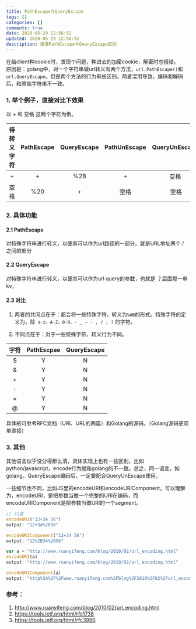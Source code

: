 ```yaml
---
title: PathEscape与QueryEscape
tags: []
categories: []
comments: true
date: 2020-05-29 12:56:52
updated: 2020-05-29 12:56:52
description: 搞懂PathEscape与QeuryEscape区别
---
```

在给client种cookie时，发现个问题，种进去的加密cookie，解密时总报错。   
原因是：golang中，对一个字符串做url转义有两个方法，`url.PathEscape()`和`url.QueryEscape`。但是两个方法的行为有些区别。两者混用导致，编码和解码后，和原始字符串不一致。

### 1. 举个例子，直接对比下效果   

以 + 和 空格 这两个字符为例。   

| 待转义字符 | PathEscape | QueryEscape | PathUnEscape | QueryUnEscape |
| :-------: | :--------: | :---: |:---: |:---: |
| +    | +    | %2B |  + |  空格 |
| 空格  | %20  | + | 空格 |  空格 |

### 2. 具体功能
#### 2.1 PathEscape
对特殊字符串进行转义，以便其可以作为url路径的一部分。就是URL地址两个 / 之间的部分

#### 2.2 QueryEscape
对特殊字符串进行转义，以便其可以作为url query的参数，也就是 ？后面那一串kv。

#### 2.3 对比
1. 两者的共同点在于：都会将一些特殊字符，转义为`%AB`的形式。特殊字符的定义为，除` a-z，A-Z，0-9，- _ ~ · , / ; ?` 的字符。

2. 不同点在于：对于一些特殊字符，转义行为不同。

| 字符 | PathEscpae | QueryEscape | 
| :-------: | :--------: | :---: |
| $ | Y | N |
| & | Y | N |
| + | Y | N |
| : | Y | N |
| = | Y | N |
| @ | Y | N |

具体的可参考RFC文档（URI、URL的两篇）和Golang的源码。（Golang源码更简单直接）

### 3. 其他
其他语言似乎没分得那么清，具体实现上也有一些区别，比如python/javascript，encode行为就和golang的不一致。总之，同一语言，如golang，QueryEscape编码后，一定要配合QueryUnEscape使用。

一些细节也不同，比如JS里的encodeURI和encodeURIComponent。可以理解为，encodeURI，是把参数当做一个完整的URI在编码，而encodeURIComponent是把参数当做URI的一个segment。
```javascript
// JS里
encodeURI("12+34 56")
output: "12+34%2056"

encodeURIComponent("12+34 56")
output: "12%2B34%2056"

var a = "http://www.ruanyifeng.com/blog/2010/02/url_encoding.html"
encodeURI(a)
output: "http://www.ruanyifeng.com/blog/2010/02/url_encoding.html"

encodeURIComponent(a)
output: "http%3A%2F%2Fwww.ruanyifeng.com%2Fblog%2F2010%2F02%2Furl_encoding.html"
```

### 参考：
1. http://www.ruanyifeng.com/blog/2010/02/url_encoding.html
2. https://tools.ietf.org/html/rfc1738
3. https://tools.ietf.org/html/rfc3986

